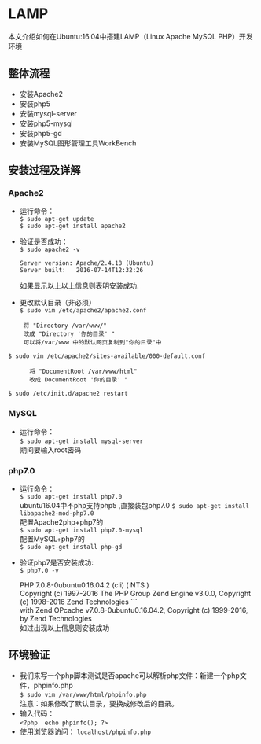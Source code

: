 # LAMP
本文介绍如何在Ubuntu:16.04中搭建LAMP（Linux Apache MySQL PHP）开发环境
## 整体流程
* 安装Apache2
* 安装php5
* 安装mysql-server
* 安装php5-mysql
* 安装php5-gd
* 安装MySQL图形管理工具WorkBench 

## 安装过程及详解
### Apache2  
  * 运行命令：  
   ```$ sudo apt-get update```  
   ```$ sudo apt-get install apache2```  

  * 验证是否成功：    
   ```$ sudo apache2 -v```   

        Server version: Apache/2.4.18 (Ubuntu)    
        Server built:   2016-07-14T12:32:26

    如果显示以上以上信息则表明安装成功.
  * 更改默认目录（非必须）  
   ```$ sudo vim /etc/apache2/apache2.conf``` 

         将 "Directory /var/www/"  
         改成 "Directory '你的目录' "  
         可以将/var/www 中的默认网页复制到"你的目录"中 
   ```$ sudo vim /etc/apache2/sites-available/000-default.conf```    
          
          将 "DocumentRoot /var/www/html"  
          改成 DocumentRoot '你的目录' "  
          
   ```$ sudo /etc/init.d/apache2 restart``` 

### MySQL  
   * 运行命令：  
   ```$ sudo apt-get install mysql-server```  
   期间要输入root密码

### php7.0
   * 运行命令：  
   ```$ sudo apt-get install php7.0```   
   ubuntu16.04中不php支持php5 ,直接装包php7.0
   ```$ sudo apt-get install libapache2-mod-php7.0 ```  
   配置Apache2php+php7的  
   ```$ sudo apt-get install php7.0-mysql```    
   配置MySQL+php7的  
   ```$ sudo apt-get install php-gd```  
   * 验证php7是否安装成功:  
   ```$ php7.0 -v ```   

        PHP 7.0.8-0ubuntu0.16.04.2 (cli) ( NTS )  
        Copyright (c) 1997-2016 The PHP Group 
        Zend Engine v3.0.0, Copyright (c) 1998-2016 Zend Technologies ```   
           with Zend OPcache v7.0.8-0ubuntu0.16.04.2, Copyright (c) 1999-2016, by Zend Technologies  
     如过出现以上信息则安装成功
     
## 环境验证  
 * 我们来写一个php脚本测试是否apache可以解析php文件：新建一个php文件，phpinfo.php    
 ```$ sudo vim /var/www/html/phpinfo.php```  
   注意：如果修改了默认目录，要换成修改后的目录。  
 * 输入代码：   
  ```<?php  echo phpinfo(); ?> ```  
 * 使用浏览器访问：
  ```localhost/phpinfo.php```

